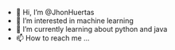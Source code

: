 - 👋 Hi, I’m @JhonHuertas
- 👀 I’m interested in machine learning
- 🌱 I’m currently learning about python and java
- 📫 How to reach me ...

<!---
JhonHuertas/JhonHuertas is a ✨ special ✨ repository because its `README.md` (this file) appears on your GitHub profile.
You can click the Preview link to take a look at your changes.
--->
